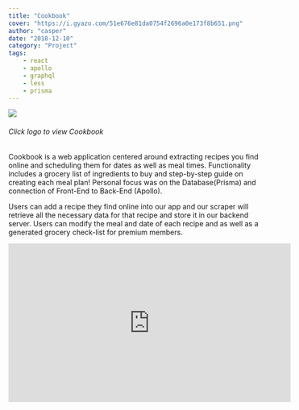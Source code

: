 ```yaml
---
title: "Cookbook"
cover: "https://i.gyazo.com/51e676e81da0754f2696a0e173f8b651.png"
author: "casper"
date: "2018-12-10"
category: "Project"
tags:
    - react
    - apollo
    - graphql
    - less
    - prisma
---
```


[<img src="https://raw.githubusercontent.com/Lambda-School-Labs/Labs8-Cookbook/master/cookbook/src/designs/Logo/LogoWithTextBlue.png">](https://www.your-cookbook.us/)    
###### Click logo to view Cookbook


Cookbook is a web application centered around extracting recipes you find online and scheduling them for dates as well as meal times. Functionality includes a grocery list of ingredients to buy and step-by-step guide on creating each meal plan! Personal focus was on the Database(Prisma) and connection of Front-End to Back-End (Apollo).

Users can add a recipe they find online into our app and our scraper will retrieve all the necessary data for that recipe and store it in our
backend server. Users can modify the meal and date of each recipe and as well as a generated grocery check-list for premium members.

<iframe width="560" height="315" src="https://www.youtube.com/embed/kwAseuJUqoI" frameborder="0" allow="accelerometer; autoplay; encrypted-media; gyroscope; picture-in-picture" allowfullscreen></iframe>